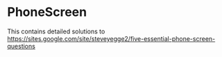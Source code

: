 # PhoneScreen

This contains detailed solutions to https://sites.google.com/site/steveyegge2/five-essential-phone-screen-questions
